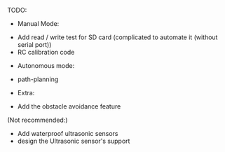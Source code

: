 TODO:

+ Manual Mode:
 - Add read / write test for SD card (complicated to automate it (without serial port))
 - RC calibration code

+ Autonomous mode:
 - path-planning

+ Extra:
 - Add the obstacle avoidance feature

  (Not recommended:)
 - Add waterproof ultrasonic sensors
 - design the Ultrasonic sensor's support